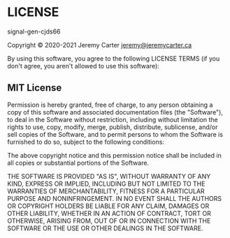 LICENSE  
=======  
signal-gen-cjds66  
  
Copyright © 2020-2021 Jeremy Carter <jeremy@jeremycarter.ca>  
  
By using this software, you agree to the following
LICENSE TERMS (if you don't agree, you aren't allowed
to use this software):  
  
MIT License  
-----------  
Permission is hereby granted, free of charge, to any
person obtaining a copy of this software and
associated documentation files (the \"Software\"), to
deal in the Software without restriction, including
without limitation the rights to use, copy, modify,
merge, publish, distribute, sublicense, and/or sell
copies of the Software, and to permit persons to whom
the Software is furnished to do so, subject to the
following conditions:  
  
The above copyright notice and this permission notice
shall be included in all copies or substantial
portions of the Software.  
  
THE SOFTWARE IS PROVIDED \"AS IS\", WITHOUT WARRANTY
OF ANY KIND, EXPRESS OR IMPLIED, INCLUDING BUT NOT
LIMITED TO THE WARRANTIES OF MERCHANTABILITY, FITNESS
FOR A PARTICULAR PURPOSE AND NONINFRINGEMENT. IN NO
EVENT SHALL THE AUTHORS OR COPYRIGHT HOLDERS BE LIABLE
FOR ANY CLAIM, DAMAGES OR OTHER LIABILITY, WHETHER IN
AN ACTION OF CONTRACT, TORT OR OTHERWISE, ARISING
FROM, OUT OF OR IN CONNECTION WITH THE SOFTWARE OR THE
USE OR OTHER DEALINGS IN THE SOFTWARE.  
  